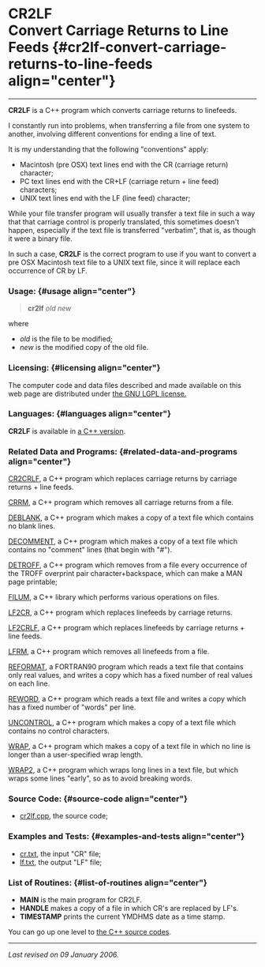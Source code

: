 CR2LF\
Convert Carriage Returns to Line Feeds {#cr2lf-convert-carriage-returns-to-line-feeds align="center"}
======================================

------------------------------------------------------------------------

**CR2LF** is a C++ program which converts carriage returns to linefeeds.

I constantly run into problems, when transferring a file from one system
to another, involving different conventions for ending a line of text.

It is my understanding that the following "conventions" apply:

-   Macintosh (pre OSX) text lines end with the CR (carriage return)
    character;
-   PC text lines end with the CR+LF (carriage return + line feed)
    characters;
-   UNIX text lines end with the LF (line feed) character;

While your file transfer program will usually transfer a text file in
such a way that that carriage control is properly translated, this
sometimes doesn't happen, especially if the text file is transferred
"verbatim", that is, as though it were a binary file.

In such a case, **CR2LF** is the correct program to use if you want to
convert a pre OSX Macintosh text file to a UNIX text file, since it will
replace each occurrence of CR by LF.

### Usage: {#usage align="center"}

> **cr2lf** *old* *new*

where

-   *old* is the file to be modified;
-   *new* is the modified copy of the old file.

### Licensing: {#licensing align="center"}

The computer code and data files described and made available on this
web page are distributed under [the GNU LGPL
license.](../../txt/gnu_lgpl.txt)

### Languages: {#languages align="center"}

**CR2LF** is available in [a C++
version](../../master/cr2lf/cr2lf.md).

### Related Data and Programs: {#related-data-and-programs align="center"}

[CR2CRLF](../../master/cr2crlf/cr2crlf.md), a C++ program which
replaces carriage returns by carriage returns + line feeds.

[CRRM](../../master/crrm/crrm.md), a C++ program which removes all
carriage returns from a file.

[DEBLANK](../../master/deblank/deblank.md), a C++ program which makes
a copy of a text file which contains no blank lines.

[DECOMMENT](../../master/decomment/decomment.md), a C++ program which
makes a copy of a text file which contains no "comment" lines (that
begin with "\#").

[DETROFF](../../master/detroff/detroff.md), a C++ program which
removes from a file every occurrence of the TROFF overprint pair
character+backspace, which can make a MAN page printable;

[FILUM](../../master/filum/filum.md), a C++ library which performs
various operations on files.

[LF2CR](../../master/lf2cr/lf2cr.md), a C++ program which replaces
linefeeds by carriage returns.

[LF2CRLF](../../master/lf2crlf/lf2crlf.md), a C++ program which
replaces linefeeds by carriage returns + line feeds.

[LFRM](../../master/lfrm/lfrm.md), a C++ program which removes all
linefeeds from a file.

[REFORMAT](../../f_src/reformat/reformat.md), a FORTRAN90 program
which reads a text file that contains only real values, and writes a
copy which has a fixed number of real values on each line.

[REWORD](../../master/reword/reword.md), a C++ program which reads a
text file and writes a copy which has a fixed number of "words" per
line.

[UNCONTROL](../../master/uncontrol/uncontrol.md), a C++ program which
makes a copy of a text file which contains no control characters.

[WRAP](../../master/wrap/wrap.md), a C++ program which makes a copy
of a text file in which no line is longer than a user-specified wrap
length.

[WRAP2](../../master/wrap2/wrap2.md), a C++ program which wraps long
lines in a text file, but which wraps some lines "early", so as to avoid
breaking words.

### Source Code: {#source-code align="center"}

-   [cr2lf.cpp](cr2lf.cpp), the source code;

### Examples and Tests: {#examples-and-tests align="center"}

-   [cr.txt](cr.txt), the input "CR" file;
-   [lf.txt](lf.txt), the output "LF" file;

### List of Routines: {#list-of-routines align="center"}

-   **MAIN** is the main program for CR2LF.
-   **HANDLE** makes a copy of a file in which CR's are replaced by
    LF's.
-   **TIMESTAMP** prints the current YMDHMS date as a time stamp.

You can go up one level to [the C++ source codes](../cpp_src.md).

------------------------------------------------------------------------

*Last revised on 09 January 2006.*
